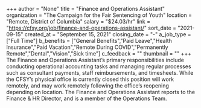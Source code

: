 +++
author = "None"
title = "Finance and Operations Assistant"
organization = "The Campaign for the Fair Sentencing of Youth"
location = "Remote, District of Columbia"
salary = "$24.03/hr"
link = "https://cfsy.org/job/finance-and-operations-assistant/"
sort_date = "2021-09-15"
created_at = "September 15, 2021"
closing_date = "-"
a_job_type = ["Full Time"]
b_benefits = ["General Benefits","Paid Leave","Health Insurance","Paid Vacation","Remote During COVID","Permanently Remote","Dental","Vision","Sick time"]
c_feedback = ""
thumbnail = ""
+++
The Finance and Operations Assistant’s primary responsibilities include conducting operational accounting tasks and managing regular processes such as consultant payments, staff reimbursements, and timesheets. While the CFSY’s physical office is currently closed this position will work remotely, and may work remotely following the office’s reopening depending on location. The Finance and Operations Assistant reports to the Finance & HR Director, and is a member of the Operations Team.